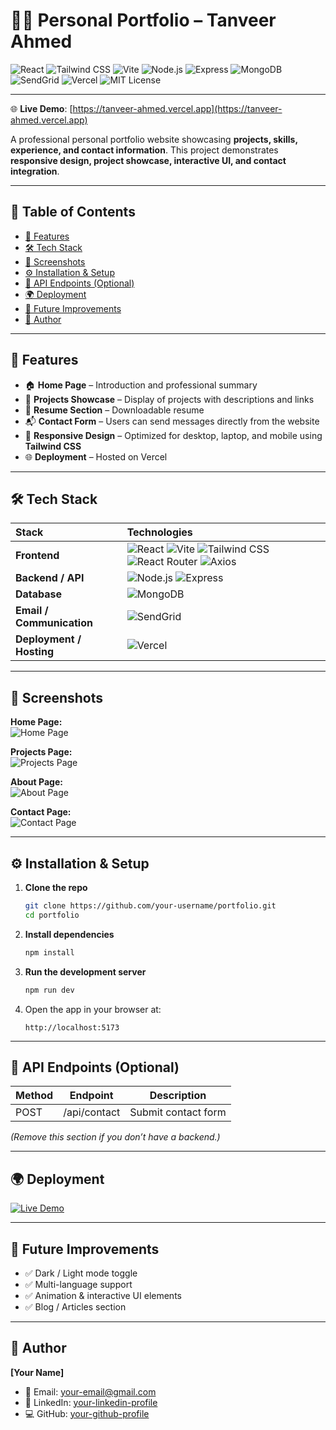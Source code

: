 # 👨‍💻 Personal Portfolio – Tanveer Ahmed

![React](https://img.shields.io/badge/React-61DAFB?style=for-the-badge&logo=react&logoColor=white)
![Tailwind CSS](https://img.shields.io/badge/Tailwind_CSS-06B6D4?style=for-the-badge&logo=tailwind-css&logoColor=white)
![Vite](https://img.shields.io/badge/Vite-646CFF?style=for-the-badge&logo=vite&logoColor=white)
![Node.js](https://img.shields.io/badge/Node.js-339933?style=for-the-badge&logo=node.js&logoColor=white)
![Express](https://img.shields.io/badge/Express-000000?style=for-the-badge&logo=express&logoColor=white)
![MongoDB](https://img.shields.io/badge/MongoDB-47A248?style=for-the-badge&logo=mongodb&logoColor=white)
![SendGrid](https://img.shields.io/badge/SendGrid-00BFFF?style=for-the-badge&logo=sendgrid&logoColor=white)
![Vercel](https://img.shields.io/badge/Vercel-000000?style=for-the-badge&logo=vercel&logoColor=white)
![MIT License](https://img.shields.io/badge/License-MIT-green?style=for-the-badge)

---

🌐 **Live Demo**: [https://tanveer-ahmed.vercel.app](https://tanveer-ahmed.vercel.app)

A professional personal portfolio website showcasing **projects, skills, experience, and contact information**. This project demonstrates **responsive design, project showcase, interactive UI, and contact integration**.

---



## 📑 Table of Contents

- [🚀 Features](#-features)
- [🛠 Tech Stack](#-tech-stack)
- [📸 Screenshots](#-screenshots)
- [⚙️ Installation & Setup](#-installation--setup)
- [📡 API Endpoints (Optional)](#-api-endpoints-optional)
- [🌍 Deployment](#-deployment)
- [📌 Future Improvements](#-future-improvements)
- [👤 Author](#-author)

---

## 🚀 Features

- 🏠 **Home Page** – Introduction and professional summary  
- 💼 **Projects Showcase** – Display of projects with descriptions and links  
- 📝 **Resume Section** – Downloadable resume 
- 📬 **Contact Form** – Users can send messages directly from the website  
- 📱 **Responsive Design** – Optimized for desktop, laptop, and mobile using **Tailwind CSS** 
- 🌐 **Deployment** – Hosted on Vercel

---

## 🛠 Tech Stack  

| Stack | Technologies |
| :-- | :-- |
| **Frontend** | ![React](https://img.shields.io/badge/React-61DAFB?style=for-the-badge&logo=react&logoColor=black) ![Vite](https://img.shields.io/badge/Vite-646CFF?style=for-the-badge&logo=vite&logoColor=white) ![Tailwind CSS](https://img.shields.io/badge/Tailwind_CSS-06B6D4?style=for-the-badge&logo=tailwind-css&logoColor=white) ![React Router](https://img.shields.io/badge/React_Router-CA4245?style=for-the-badge&logo=react-router&logoColor=white) ![Axios](https://img.shields.io/badge/Axios-5A29E4?style=for-the-badge&logo=axios&logoColor=white) |
| **Backend / API** | ![Node.js](https://img.shields.io/badge/Node.js-339933?style=for-the-badge&logo=node.js&logoColor=white) ![Express](https://img.shields.io/badge/Express-000000?style=for-the-badge&logo=express&logoColor=white) |
| **Database** | ![MongoDB](https://img.shields.io/badge/MongoDB-47A248?style=for-the-badge&logo=mongodb&logoColor=white) |
| **Email / Communication** | ![SendGrid](https://img.shields.io/badge/SendGrid-00BFFF?style=for-the-badge&logo=sendgrid&logoColor=white) |
| **Deployment / Hosting** | ![Vercel](https://img.shields.io/badge/Vercel-000000?style=for-the-badge&logo=vercel&logoColor=white) |

---

## 📸 Screenshots

**Home Page:**  
![Home Page](images-readme/my-portfolio-home-page.png)

**Projects Page:**  
![Projects Page](images-readme/my-portfolio-project-page.png)

**About Page:**  
![About Page](images-readme/my-portfolio-about-page.png)

**Contact Page:**  
![Contact Page](images-readme/my-portfolio-contact-page.png)




---

## ⚙️ Installation & Setup

1. **Clone the repo**

    ```bash
    git clone https://github.com/your-username/portfolio.git
    cd portfolio
    ```

2. **Install dependencies**

    ```bash
    npm install
    ```

3. **Run the development server**

    ```bash
    npm run dev
    ```

4. Open the app in your browser at:

    ```
    http://localhost:5173
    ```

---

## 📡 API Endpoints (Optional)

| Method | Endpoint | Description |
| ------ | -------- | ----------- |
| POST   | /api/contact | Submit contact form |

*(Remove this section if you don’t have a backend.)*

---

## 🌍 Deployment

[![Live Demo](https://img.shields.io/badge/Live_Demo-View%20Website-brightgreen?style=for-the-badge)](https://your-portfolio.vercel.app/)

---

## 📌 Future Improvements

- ✅ Dark / Light mode toggle  
- ✅ Multi-language support  
- ✅ Animation & interactive UI elements  
- ✅ Blog / Articles section  

---

## 👤 Author

**[Your Name]**

- 📧 Email: [your-email@gmail.com](mailto:your-email@gmail.com)  
- 💼 LinkedIn: [your-linkedin-profile](https://linkedin.com/in/your-linkedin-profile)  
- 💻 GitHub: [your-github-profile](https://github.com/your-github-profile)
